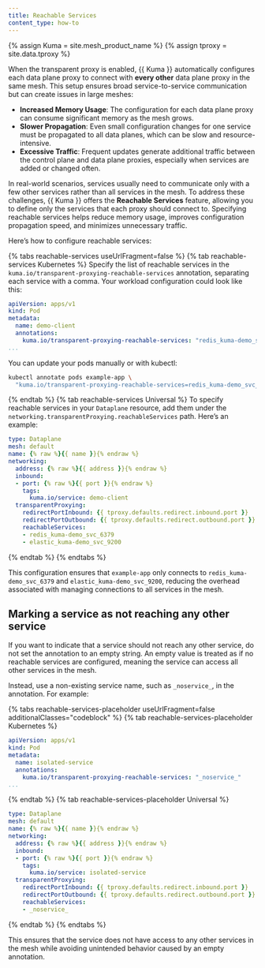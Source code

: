 ```yaml
---
title: Reachable Services
content_type: how-to
---
```


{% assign Kuma = site.mesh_product_name %}
{% assign tproxy = site.data.tproxy %}

When the transparent proxy is enabled, {{ Kuma }} automatically configures each data plane proxy to connect with **every other** data plane proxy in the same mesh. This setup ensures broad service-to-service communication but can create issues in large meshes:

- **Increased Memory Usage**: The configuration for each data plane proxy can consume significant memory as the mesh grows.
- **Slower Propagation**: Even small configuration changes for one service must be propagated to all data planes, which can be slow and resource-intensive.
- **Excessive Traffic**: Frequent updates generate additional traffic between the control plane and data plane proxies, especially when services are added or changed often.

In real-world scenarios, services usually need to communicate only with a few other services rather than all services in the mesh. To address these challenges, {{ Kuma }} offers the **Reachable Services** feature, allowing you to define only the services that each proxy should connect to. Specifying reachable services helps reduce memory usage, improves configuration propagation speed, and minimizes unnecessary traffic.

Here’s how to configure reachable services:

{% tabs reachable-services useUrlFragment=false %}
{% tab reachable-services Kubernetes %}
Specify the list of reachable services in the `kuma.io/transparent-proxying-reachable-services` annotation, separating each service with a comma. Your workload configuration could look like this:

```yaml
apiVersion: apps/v1
kind: Pod
metadata:
  name: demo-client
  annotations:
    kuma.io/transparent-proxying-reachable-services: "redis_kuma-demo_svc_6379,elastic_kuma-demo_svc_9200"
...
```

You can update your pods manually or with kubectl:

```sh
kubectl annotate pods example-app \
  "kuma.io/transparent-proxying-reachable-services=redis_kuma-demo_svc_6379,elastic_kuma-demo_svc_9200"
```
{% endtab %}
{% tab reachable-services Universal %}
To specify reachable services in your `Dataplane` resource, add them under the `networking.transparentProxying.reachableServices` path. Here’s an example:

```yaml
type: Dataplane
mesh: default
name: {% raw %}{{ name }}{% endraw %}
networking:
  address: {% raw %}{{ address }}{% endraw %}
  inbound:
  - port: {% raw %}{{ port }}{% endraw %}
    tags:
      kuma.io/service: demo-client
  transparentProxying:
    redirectPortInbound: {{ tproxy.defaults.redirect.inbound.port }}
    redirectPortOutbound: {{ tproxy.defaults.redirect.outbound.port }}
    reachableServices:
    - redis_kuma-demo_svc_6379
    - elastic_kuma-demo_svc_9200 
```
{% endtab %}
{% endtabs %}

This configuration ensures that `example-app` only connects to `redis_kuma-demo_svc_6379` and `elastic_kuma-demo_svc_9200`, reducing the overhead associated with managing connections to all services in the mesh.

## Marking a service as not reaching any other service

If you want to indicate that a service should not reach any other service, do not set the annotation to an empty string. An empty value is treated as if no reachable services are configured, meaning the service can access all other services in the mesh.

Instead, use a non-existing service name, such as `_noservice_`, in the annotation. For example:

{% tabs reachable-services-placeholder useUrlFragment=false additionalClasses="codeblock" %}
{% tab reachable-services-placeholder Kubernetes %}
```yaml
apiVersion: apps/v1
kind: Pod
metadata:
  name: isolated-service
  annotations:
    kuma.io/transparent-proxying-reachable-services: "_noservice_"
...
```
{% endtab %}
{% tab reachable-services-placeholder Universal %}
```yaml
type: Dataplane
mesh: default
name: {% raw %}{{ name }}{% endraw %}
networking:
  address: {% raw %}{{ address }}{% endraw %}
  inbound:
  - port: {% raw %}{{ port }}{% endraw %}
    tags:
      kuma.io/service: isolated-service
  transparentProxying:
    redirectPortInbound: {{ tproxy.defaults.redirect.inbound.port }}
    redirectPortOutbound: {{ tproxy.defaults.redirect.outbound.port }}
    reachableServices:
    - _noservice_
```
{% endtab %}
{% endtabs %}

This ensures that the service does not have access to any other services in the mesh while avoiding unintended behavior caused by an empty annotation.

